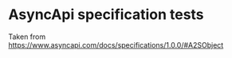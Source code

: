 # AsyncApi specification tests

Taken from https://www.asyncapi.com/docs/specifications/1.0.0/#A2SObject
